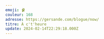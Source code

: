 ```yaml
---
emoji: 🩰
couleur: 168
adresse: https://gersande.com/blogue/now/
titre: À c't'heure
update: 2024-02-14T22:29:18.000Z
---
```

